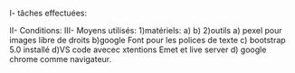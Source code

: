 I- tâches effectuées:

II- Conditions:
III- Moyens utilisés:
    1)matériels:
        a)
        b)
    2)outils
        a) pexel pour images libre de droits
        b)google Font pour les polices de texte
        c) bootstrap 5.0 installé
        d)VS code avecec xtentions Emet et live server
        d) google chrome comme navigateur.
